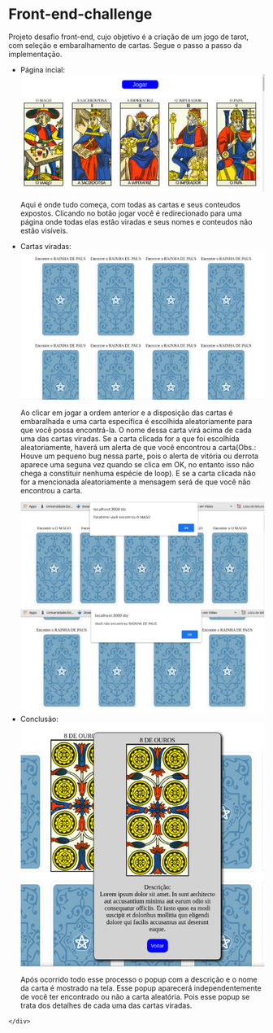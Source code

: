 <!DOCTYPE html>
<html>
<head>
	<meta charset="utf-8">
	
</head>
<body>
	<h1>Front-end-challenge</h1>
	<div>Projeto desafio front-end, cujo objetivo é a criação de um jogo de tarot, com seleção e embaralhamento de cartas. Segue o passo a passo da implementação.
	<p>
		<ul>
			<li>Página incial:</li>
			<img src="readmeImg/homePage.png" width="600">
			<p>Aqui é onde tudo começa, com todas as cartas e seus conteudos expostos. Clicando no botão jogar você é redirecionado para uma página onde todas elas estão viradas e seus nomes e conteudos não estão visíveis.</p>
			<li>Cartas viradas:</li>
			<img src="readmeImg/find_card.png" width="600">
			<p>Ao clicar em jogar a ordem anterior e a disposição das cartas é embaralhada e uma carta específica é escolhida aleatoriamente para que você possa encontrá-la. O nome dessa carta virá acima de cada uma das cartas viradas. Se a carta clicada for a que foi escolhida aleatoriamente, haverá um alerta de que você encontrou a carta(Obs.: Houve um pequeno bug nessa parte, pois o alerta de vitória ou derrota aparece uma seguna vez quando se clica em OK, no entanto isso não chega a constituir nenhuma espécie de loop). E se a carta clicada não for a mencionada aleatoriamente a mensagem será de que você não encontrou a carta. </p>
			<img src="readmeImg/winner.png" width="600">
			<img src="readmeImg/not_found.png" width="600">
			<li>Conclusão:</li>
			<img src="readmeImg/popup.png" width="600">
			<p>
				Após ocorrido todo esse processo o popup com a descrição e o nome da carta é mostrado na tela. Esse popup aparecerá independentemente de você ter encontrado ou não a carta aleatória. Pois esse popup se trata dos detalhes de cada uma das cartas viradas.
			</p>
		</ul>
	</p>

	</div>
</body>
</html>
